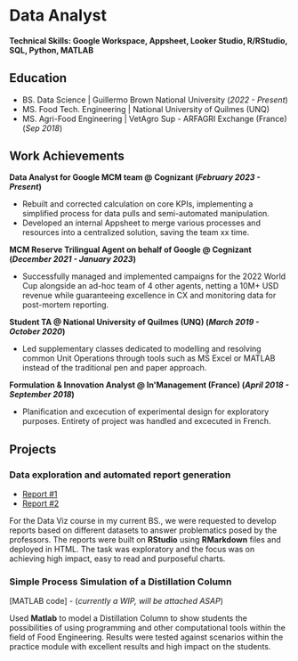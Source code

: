 # Data Analyst

#### Technical Skills: Google Workspace, Appsheet, Looker Studio, R/RStudio, SQL, Python, MATLAB

## Education				       		
- BS. Data Science	| Guillermo Brown National University (_2022 - Present_)	 			        		
- MS. Food Tech. Engineering | National University of Quilmes (UNQ)
- MS. Agri-Food Engineering | VetAgro Sup - ARFAGRI Exchange (France) (_Sep 2018_)

## Work Achievements
**Data Analyst for Google MCM team @ Cognizant (_February 2023 - Present_)**
- Rebuilt and corrected calculation on core KPIs, implementing a simplified process for data pulls and semi-automated manipulation.
- Developed an internal Appsheet to merge various processes and resources into a centralized solution, saving the team xx time. 

**MCM Reserve Trilingual Agent on behalf of Google @ Cognizant (_December 2021 - January 2023_)**
- Successfully managed and implemented campaigns for the 2022 World Cup alongside an ad-hoc team of 4 other agents, netting a 10M+ USD revenue while guaranteeing excellence in CX and monitoring data for post-mortem reporting.

**Student TA @ National University of Quilmes (UNQ) (_March 2019 - October 2020_)**
- Led supplementary classes dedicated to modelling and resolving common Unit Operations through tools such as MS Excel or MATLAB instead of the traditional pen and paper approach.

**Formulation & Innovation Analyst @ In'Management (France) (_April 2018 - September 2018_)**
- Planification and excecution of experimental design for exploratory purposes. Entirety of project was handled and excecuted in French.

## Projects
### Data exploration and automated report generation
- [Report #1](/assets/VISCAINO_Lucas_Informe1.html)
- [Report #2](/assets/VISCAINO_Informe2.html)

For the Data Viz course in my current BS., we were requested to develop reports based on different datasets to answer problematics posed by the professors. The reports were built on **RStudio** using **RMarkdown** files and deployed in HTML. The task was exploratory and the focus was on achieving high impact, easy to read and purposeful charts.

### Simple Process Simulation of a Distillation Column
[MATLAB code] - (_currently a WIP, will be attached ASAP_)

Used **Matlab** to model a Distillation Column to show students the possibilities of using programming and other computational tools within the field of Food Engineering. Results were tested against scenarios within the practice module with excellent results and high impact on the students.

